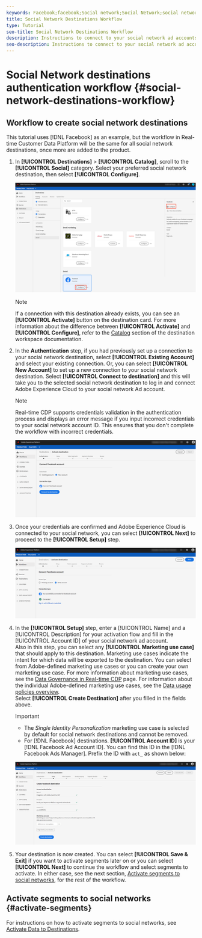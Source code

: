 ```yaml
---
keywords: Facebook;facebook;Social network;Social Network;social network authentication;Social network authentication
title: Social Network Destinations Workflow
type: Tutorial
seo-title: Social Network Destinations Workflow
description: Instructions to connect to your social network ad accounts
seo-description: Instructions to connect to your social network ad accounts
---
```


# Social Network destinations authentication workflow {#social-network-destinations-workflow}

## Workflow to create social network destinations

This tutorial uses [!DNL Facebook] as an example, but the workflow in Real-time Customer Data Platform will be the same for all social network destinations, once more are added to the product.

1. In **[!UICONTROL Destinations]** > **[!UICONTROL Catalog]**, scroll to the **[!UICONTROL Social]** category. Select your preferred social network destination, then select **[!UICONTROL Configure]**.

    ![Connect to social network destination](/help/rtcdp/destinations/assets/facebook-catalog-view.png)

    >[!NOTE]
    >
    >If a connection with this destination already exists, you can see an **[!UICONTROL Activate]** button on the destination card. For more information about the difference between **[!UICONTROL Activate]** and **[!UICONTROL Configure]**, refer to the [Catalog](/help/rtcdp/destinations/destinations-workspace.md#catalog) section of the destination workspace documentation.   

2. In the **Authentication** step, if you had previously set up a connection to your social network destination, select **[!UICONTROL Existing Account]** and select your existing connection. Or, you can select **[!UICONTROL New Account]** to set up a new connection to your social network destination. Select **[!UICONTROL Connect to destination]** and this will take you to the selected social network destination to log in and connect Adobe Experience Cloud to your social network Ad account.

    >[!NOTE]
    >
    >Real-time CDP supports credentials validation in the authentication process and displays an error message if you input incorrect credentials to your social network account ID. This ensures that you don't complete the workflow with incorrect credentials.

    ![Connect to social network destination - authentication step](/help/rtcdp/destinations/assets/facebook-pre-connect-view.png)

3. Once your credentials are confirmed and Adobe Experience Cloud is connected to your social network, you can select **[!UICONTROL Next]** to proceed to the **[!UICONTROL Setup]** step.

    ![Credentials confirmed](/help/rtcdp/destinations/assets/facebook-post-connection-view.png)

4. In the **[!UICONTROL Setup]** step, enter a [!UICONTROL Name] and a [!UICONTROL Description] for your activation flow and fill in the [!UICONTROL Account ID] of your social network ad account. <br> Also in this step, you can select any **[!UICONTROL Marketing use case]** that should apply to this destination. Marketing use cases indicate the intent for which data will be exported to the destination. You can select from Adobe-defined marketing use cases or you can create your own marketing use case. For more information about marketing use cases, see the [Data Governance in Real-time CDP](/help/rtcdp/privacy/data-governance-overview.md#destinations) page. For information about the individual Adobe-defined marketing use cases, see the [Data usage policies overview](/help/data-governance/policies/overview.md#core-actions). <br> Select **[!UICONTROL Create Destination]** after you filled in the fields above.

    >[!IMPORTANT]
    >
    > * The *Single Identity Personalization* marketing use case is selected by default for social network destinations and cannot be removed. 
    > * For [!DNL Facebook] destinations. **[!UICONTROL Account ID]** is your [!DNL Facebook Ad Account ID]. You can find this ID in the [!DNL Facebook Ads Manager]. Prefix the ID with `act_` as shown below: 

    ![Connect to social network destination - setup step](/help/rtcdp/destinations/assets/social-networks-setup-step.png)

5. Your destination is now created. You can select **[!UICONTROL Save & Exit]** if you want to activate segments later on or you can select **[!UICONTROL Next]** to continue the workflow and select segments to activate. In either case, see the next section, [Activate segments to social networks](#activate-segments), for the rest of the workflow.

## Activate segments to social networks {#activate-segments}

For instructions on how to activate segments to social networks, see [Activate Data to Destinations](/help/rtcdp/destinations/activate-destinations.md).